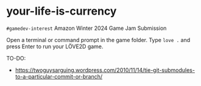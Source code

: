 # your-life-is-currency
 `#gamedev-interest` Amazon Winter 2024 Game Jam Submission

Open a terminal or command prompt in the game folder.
Type `love .` and press Enter to run your LÖVE2D game.

TO-DO:
  - https://twoguysarguing.wordpress.com/2010/11/14/tie-git-submodules-to-a-particular-commit-or-branch/
